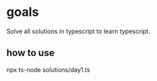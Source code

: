 # goals

Solve all solutions in typescript to learn typescript.

## how to use

npx ts-node solutions/day1.ts